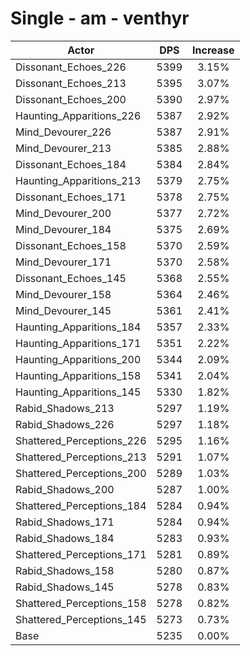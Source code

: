 # Single - am - venthyr
| Actor | DPS | Increase |
|---|:---:|:---:|
|Dissonant_Echoes_226|5399|3.15%|
|Dissonant_Echoes_213|5395|3.07%|
|Dissonant_Echoes_200|5390|2.97%|
|Haunting_Apparitions_226|5387|2.92%|
|Mind_Devourer_226|5387|2.91%|
|Mind_Devourer_213|5385|2.88%|
|Dissonant_Echoes_184|5384|2.84%|
|Haunting_Apparitions_213|5379|2.75%|
|Dissonant_Echoes_171|5378|2.75%|
|Mind_Devourer_200|5377|2.72%|
|Mind_Devourer_184|5375|2.69%|
|Dissonant_Echoes_158|5370|2.59%|
|Mind_Devourer_171|5370|2.58%|
|Dissonant_Echoes_145|5368|2.55%|
|Mind_Devourer_158|5364|2.46%|
|Mind_Devourer_145|5361|2.41%|
|Haunting_Apparitions_184|5357|2.33%|
|Haunting_Apparitions_171|5351|2.22%|
|Haunting_Apparitions_200|5344|2.09%|
|Haunting_Apparitions_158|5341|2.04%|
|Haunting_Apparitions_145|5330|1.82%|
|Rabid_Shadows_213|5297|1.19%|
|Rabid_Shadows_226|5297|1.18%|
|Shattered_Perceptions_226|5295|1.16%|
|Shattered_Perceptions_213|5291|1.07%|
|Shattered_Perceptions_200|5289|1.03%|
|Rabid_Shadows_200|5287|1.00%|
|Shattered_Perceptions_184|5284|0.94%|
|Rabid_Shadows_171|5284|0.94%|
|Rabid_Shadows_184|5283|0.93%|
|Shattered_Perceptions_171|5281|0.89%|
|Rabid_Shadows_158|5280|0.87%|
|Rabid_Shadows_145|5278|0.83%|
|Shattered_Perceptions_158|5278|0.82%|
|Shattered_Perceptions_145|5273|0.73%|
|Base|5235|0.00%|
